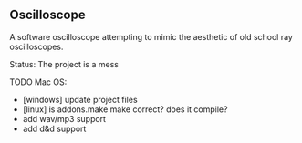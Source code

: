 Oscilloscope
---

A software oscilloscope attempting to mimic the aesthetic of old school ray oscilloscopes. 


Status: The project is a mess



TODO Mac OS: 

- [windows] update project files 
- [linux] is addons.make make correct? does it compile? 
- add wav/mp3 support 
- add d&d support